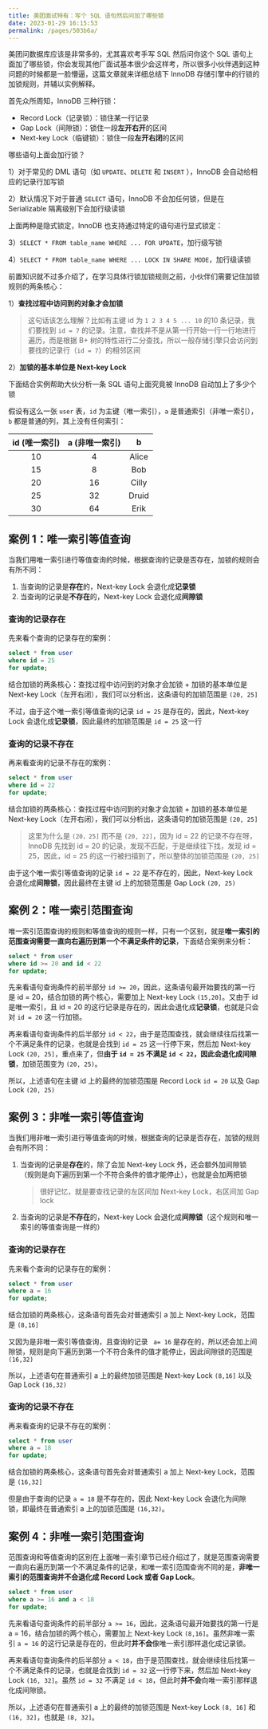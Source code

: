 ```yaml
---
title: 美团面试特有：写个 SQL 语句然后问加了哪些锁
date: 2023-01-29 16:15:53
permalink: /pages/503b6a/
---
```

美团问数据库应该是非常多的，尤其喜欢考手写 SQL 然后问你这个 SQL 语句上面加了哪些锁，你会发现其他厂面试基本很少会这样考，所以很多小伙伴遇到这种问题的时候都是一脸懵逼，这篇文章就来详细总结下 InnoDB 存储引擎中的行锁的加锁规则，并辅以实例解释。

首先众所周知，InnoDB 三种行锁：

- Record Lock（记录锁）：锁住某一行记录
- Gap Lock（间隙锁）：锁住一段**左开右开**的区间
- Next-key Lock（临键锁）：锁住一段**左开右闭**的区间

哪些语句上面会加行锁？

1）对于常见的 DML 语句（如 `UPDATE`、`DELETE` 和 `INSERT` ），InnoDB 会自动给相应的记录行加写锁

2）默认情况下对于普通 `SELECT` 语句，InnoDB 不会加任何锁，但是在 Serializable 隔离级别下会加行级读锁

上面两种是隐式锁定，InnoDB 也支持通过特定的语句进行显式锁定：

3）`SELECT * FROM table_name WHERE ... FOR UPDATE`，加行级写锁

4）`SELECT * FROM table_name WHERE ... LOCK IN SHARE MODE`，加行级读锁

前置知识就不过多介绍了，在学习具体行锁加锁规则之前，小伙伴们需要记住加锁规则的两条核心：

1）**查找过程中访问到的对象才会加锁**

> 这句话该怎么理解？比如有主键 id 为 `1 2 3 4 5 ... 10` 的10 条记录，我们要找到 `id = 7` 的记录。注意，查找并不是从第一行开始一行一行地进行遍历，而是根据 B+ 树的特性进行二分查找，所以一般存储引擎只会访问到要找的记录行（`id = 7`）的相邻区间

2）**加锁的基本单位是 Next-key Lock**

下面结合实例帮助大伙分析一条 SQL 语句上面究竟被 InnoDB 自动加上了多少个锁

假设有这么一张 `user` 表，`id` 为主键（唯一索引），`a` 是普通索引（非唯一索引），`b` 都是普通的列，其上没有任何索引：

| id (唯一索引) | a (非唯一索引) |   b   |
| :-----------: | :------------: | :---: |
|      10       |       4        | Alice |
|      15       |       8        |  Bob  |
|      20       |       16       | Cilly |
|      25       |       32       | Druid |
|      30       |       64       | Erik  |

## 案例 1：唯一索引等值查询

当我们用唯一索引进行等值查询的时候，根据查询的记录是否存在，加锁的规则会有所不同：

1. 当查询的记录是**存在**的，Next-key Lock 会退化成**记录锁**
2. 当查询的记录是**不存在**的，Next-key Lock 会退化成**间隙锁**

### 查询的记录存在

先来看个查询的记录存在的案例：

```sql
select * from user
where id = 25
for update;
```

结合加锁的两条核心：查找过程中访问到的对象才会加锁 + 加锁的基本单位是 Next-key Lock（左开右闭），我们可以分析出，这条语句的加锁范围是 `(20, 25]`

不过，由于这个唯一索引等值查询的记录 `id = 25` 是存在的，因此，Next-key Lock 会退化成**记录锁**，因此最终的加锁范围是 `id = 25` 这一行

### 查询的记录不存在

再来看查询的记录不存在的案例：

```sql
select * from user
where id = 22
for update;
```

结合加锁的两条核心：查找过程中访问到的对象才会加锁 + 加锁的基本单位是 Next-key Lock（左开右闭），我们可以分析出，这条语句的加锁范围是 `(20, 25]`

> 这里为什么是 `(20，25]` 而不是 `(20, 22]`，因为 id = 22 的记录不存在呀，InnoDB 先找到 id = 20 的记录，发现不匹配，于是继续往下找，发现 id = 25，因此，id = 25 的这一行被扫描到了，所以整体的加锁范围是 `(20, 25]`

由于这个唯一索引等值查询的记录 `id = 22` 是不存在的，因此，Next-key Lock 会退化成**间隙锁**，因此最终在主键 id 上的加锁范围是 Gap Lock `(20, 25)`

## 案例 2：唯一索引范围查询

唯一索引范围查询的规则和等值查询的规则一样，只有一个区别，就是**唯一索引的范围查询需要一直向右遍历到第一个不满足条件的记录**，下面结合案例来分析：

```sql
select * from user
where id >= 20 and id < 22
for update;
```

先来看语句查询条件的前半部分 `id >= 20`，因此，这条语句最开始要找的第一行是 id = 20，结合加锁的两个核心，需要加上 Next-key Lock `(15,20]`。又由于 id 是唯一索引，且 id = 20 的这行记录是存在的，因此会退化成**记录锁**，也就是只会对 `id = 20` 这一行加锁。

再来看语句查询条件的后半部分 `id < 22`，由于是范围查找，就会继续往后找第一个不满足条件的记录，也就是会找到 `id = 25` 这一行停下来，然后加 Next-key Lock `(20, 25]`，重点来了，但**由于 `id = 25` 不满足 `id < 22`，因此会退化成间隙锁**，加锁范围变为 `(20, 25)`。

所以，上述语句在主键 id 上的最终的加锁范围是 Record Lock `id = 20` 以及  Gap Lock `(20, 25)`

## 案例 3：非唯一索引等值查询

当我们用非唯一索引进行等值查询的时候，根据查询的记录是否存在，加锁的规则会有所不同：

1. 当查询的记录是**存在**的，除了会加 Next-key Lock 外，还会额外加间隙锁（规则是向下遍历到第一个不符合条件的值才能停止），也就是会加两把锁

   > 很好记忆，就是要查找记录的左区间加 Next-key Lock，右区间加 Gap lock

2. 当查询的记录是**不存在**的，Next-key Lock 会退化成**间隙锁**（这个规则和唯一索引的等值查询是一样的）

### 查询的记录存在

先来看个查询的记录存在的案例：

```sql
select * from user
where a = 16
for update;
```

结合加锁的两条核心，这条语句首先会对普通索引 a 加上 Next-key Lock，范围是 `(8,16]`

又因为是非唯一索引等值查询，且查询的记录 ` a= 16` 是存在的，所以还会加上间隙锁，规则是向下遍历到第一个不符合条件的值才能停止，因此间隙锁的范围是 `(16,32)`

所以，上述语句在普通索引 a 上的最终加锁范围是 Next-key Lock `(8,16]` 以及  Gap Lock `(16,32)`

### 查询的记录不存在

再来看查询的记录不存在的案例：

```sql
select * from user
where a = 18
for update;
```

结合加锁的两条核心，这条语句首先会对普通索引 a 加上 Next-key Lock，范围是 `(16,32]`

但是由于查询的记录 `a = 18` 是不存在的，因此 Next-key Lock 会退化为间隙锁，即最终在普通索引 a 上的加锁范围是 `(16,32)`。

## 案例 4：非唯一索引范围查询

范围查询和等值查询的区别在上面唯一索引章节已经介绍过了，就是范围查询需要一直向右遍历到第一个不满足条件的记录，和唯一索引范围查询不同的是，**非唯一索引的范围查询并不会退化成 Record Lock 或者 Gap Lock**。

```sql
select * from user
where a >= 16 and a < 18
for update;
```

先来看语句查询条件的前半部分 `a >= 16`，因此，这条语句最开始要找的第一行是 a = 16，结合加锁的两个核心，需要加上 Next-key Lock `(8,16]`。虽然非唯一索引 `a = 16` 的这行记录是存在的，但此时**并不会**像唯一索引那样退化成记录锁。

再来看语句查询条件的后半部分 `a < 18`，由于是范围查找，就会继续往后找第一个不满足条件的记录，也就是会找到 `id = 32` 这一行停下来，然后加 Next-key Lock `(16, 32]`。虽然 `id = 32` 不满足 `id < 18`，但此时**并不会**向唯一索引那样退化成间隙锁。

所以，上述语句在普通索引 a 上的最终的加锁范围是 Next-key Lock `(8, 16]` 和  `(16, 32]`，也就是 `(8, 32]`。

